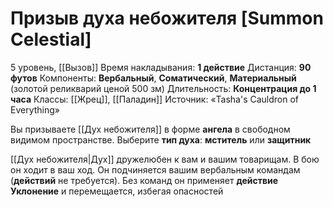 # Призыв духа небожителя [Summon Celestial]
5 уровень, [[Вызов]]
Время накладывания: **1 действие**
Дистанция: **90 футов**
Компоненты: **Вербальный**, **Соматический**, **Материальный** (золотой реликварий ценой 500 зм)
Длительность: **Концентрация до 1 часа**
Классы: [[Жрец]], [[Паладин]]
Источник: «Tasha's Cauldron of Everything»

Вы призываете [[Дух небожителя]] в форме **ангела** в свободном видимом пространстве. Выберите **тип духа**: **мститель** или **защитник**

[[Дух небожителя|Дух]] дружелюбен к вам и вашим товарищам. В бою он ходит в ваш ход. Он подчиняется вашим вербальным командам (**действий** не требуется). Без команд он применяет **действие Уклонение** и перемещается, избегая опасностей
